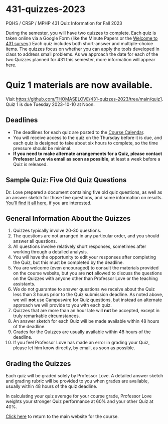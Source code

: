 # 431-quizzes-2023

PQHS / CRSP / MPHP 431 Quiz Information for Fall 2023

During the semester, you will have two quizzes to complete. Each quiz is taken online via a Google Form (like the Minute Papers or the [Welcome to 431 survey](https://bit.ly/431-2023-welcome-survey).) Each quiz includes both short-answer and multiple-choice items. The quizzes focus on whether you can apply the tools developed in class to address small problems. As we approach the date for each of the two Quizzes planned for 431 this semester, more information will appear here.

# Quiz 1 materials are now available.

Visit <https://github.com/THOMASELOVE/431-quizzes-2023/tree/main/quiz1>. Quiz 1 is due Tuesday 2023-10-10 at Noon.

## Deadlines

- The deadlines for each quiz are posted to the [Course Calendar](https://thomaselove.github.io/431-2023/calendar.html).
- You will receive access to the quiz on the Thursday before it is due, and each quiz is designed to take about six hours to complete, so the time pressure should be minimal.
- **If you need to make alternate arrangements for a Quiz, please contact Professor Love via email as soon as possible**, at least a week before a Quiz is released. 

## Sample Quiz: Five Old Quiz Questions

Dr. Love prepared a document containing five old quiz questions, as well as an answer sketch for those five questions, and some information on results. [You'll find it all here](https://github.com/THOMASELOVE/431-quizzes-2023/tree/main/sample), if you are interested.

## General Information About the Quizzes

1. Quizzes typically involve 20-30 questions. 
2. The questions are not arranged in any particular order, and you should answer all questions.
3. All questions involve relatively short responses, sometimes after working through a detailed analysis.
4. You will have the opportunity to edit your responses after completing the Quiz, but this must be completed by the deadline.
5. You are welcome (even encouraged) to consult the materials provided on the course website, but you are **not** allowed to discuss the questions on the Quizzes with anyone other than Professor Love or the teaching assistants.
6. We do not guarantee to answer questions we receive about the Quiz less than 3 hours prior to the Quiz submission deadline. As noted above, we will **not** use Campuswire for Quiz questions, but instead an alternate approach we will provide to you with each quiz.
7. Quizzes that are more than an hour late will **not** be accepted, except in truly remarkable circumstances.
8. An answer sketch for each Quiz will be made available within 48 hours of the deadline. 
9. Grades for the Quizzes are usually available within 48 hours of the deadline. 
10. If you feel Professor Love has made an error in grading your Quiz, please let him know directly, by email, as soon as possible.

## Grading the Quizzes

Each quiz will be graded solely by Professor Love. A detailed answer sketch and grading rubric will be provided to you when grades are available, usually within 48 hours of the quiz deadline. 

In calculating your quiz average for your course grade, Professor Love weights your stronger Quiz performance at 60% and your other Quiz at 40%.

[Click here](https://thomaselove.github.io/431-2023/) to return to the main website for the course.
